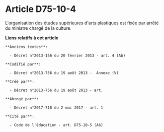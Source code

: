 # Article D75-10-4

L'organisation des études supérieures d'arts plastiques est fixée par arrêté du ministre chargé de la culture.

**Liens relatifs à cet article**

	**Anciens textes**:

	  - Décret n°2013-156 du 20 février 2013 - art. 4 (Ab)

	**Codifié par**:

	  - Décret n°2013-756 du 19 août 2013 -  Annexe (V)

	**Créé par**:

	  - Décret n°2013-756 du 19 août 2013 - art.

	**Abrogé par**:

	  - Décret n°2017-718 du 2 mai 2017 - art. 1

	**Cité par**:

	  - Code de l'éducation - art. D75-10-5 (Ab)
